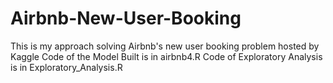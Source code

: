 # Airbnb-New-User-Booking
This is my approach solving  Airbnb's new user booking problem hosted by Kaggle
Code of the Model Built is in airbnb4.R
Code of Exploratory Analysis  is in Exploratory_Analysis.R
